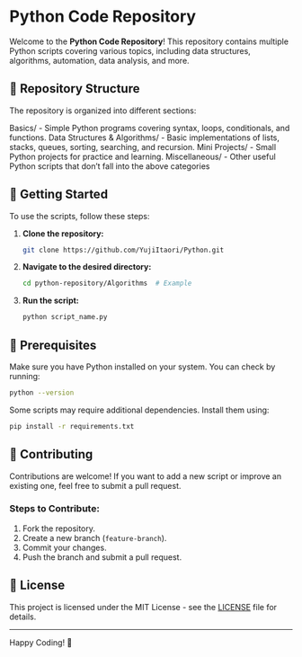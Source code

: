 # Python Code Repository

Welcome to the **Python Code Repository**! This repository contains multiple Python scripts covering various topics, including data structures, algorithms, automation, data analysis, and more.

## 📂 Repository Structure

The repository is organized into different sections:

Basics/ - Simple Python programs covering syntax, loops, conditionals, and functions.
Data Structures & Algorithms/ - Basic implementations of lists, stacks, queues, sorting, searching, and recursion.
Mini Projects/ - Small Python projects for practice and learning.
Miscellaneous/ - Other useful Python scripts that don’t fall into the above categories
## 🚀 Getting Started

To use the scripts, follow these steps:

1. **Clone the repository:**
   ```sh
   git clone https://github.com/YujiItaori/Python.git
   ```
2. **Navigate to the desired directory:**
   ```sh
   cd python-repository/Algorithms  # Example
   ```
3. **Run the script:**
   ```sh
   python script_name.py
   ```

## 📌 Prerequisites

Make sure you have Python installed on your system. You can check by running:
```sh
python --version
```

Some scripts may require additional dependencies. Install them using:
```sh
pip install -r requirements.txt
```

## 🤝 Contributing

Contributions are welcome! If you want to add a new script or improve an existing one, feel free to submit a pull request.

### Steps to Contribute:
1. Fork the repository.
2. Create a new branch (`feature-branch`).
3. Commit your changes.
4. Push the branch and submit a pull request.

## 📜 License

This project is licensed under the MIT License - see the [LICENSE](LICENSE) file for details.

---

Happy Coding! 🐍
